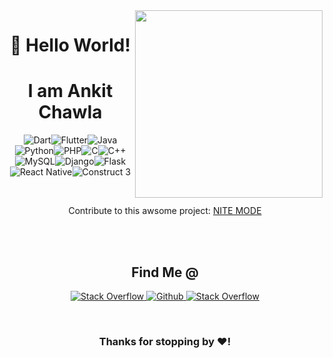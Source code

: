 
<img align = 'right' src = 'https://media.giphy.com/media/Qc0BxWM9TxljvJug2x/giphy.gif?cid=790b7611aa14031010c5f5e1104900da5da5e93dfaec117a&rid=giphy.gif&ct=g' height = '300'>
<h1 align  = 'center'>👋 Hello World!</h1>
<h1 align  = 'center'>I am Ankit Chawla </h1> 

<p align = 'center'>
<img src="https://img.shields.io/badge/dart-%230175C2.svg?style=for-the-badge&amp;logo=dart&amp;logoColor=white" alt="Dart"><img src="https://img.shields.io/badge/Flutter-%2302569B.svg?style=for-the-badge&amp;logo=Flutter&amp;logoColor=white" alt="Flutter"><img src="https://img.shields.io/badge/java-%23ED8B00.svg?style=for-the-badge&amp;logo=java&amp;logoColor=white" alt="Java"><img src="https://img.shields.io/badge/python-3670A0?style=for-the-badge&amp;logo=python&amp;logoColor=ffdd54" alt="Python"><img src="https://img.shields.io/badge/php-%23777BB4.svg?style=for-the-badge&amp;logo=php&amp;logoColor=white" alt="PHP"><img src="https://img.shields.io/badge/c-%2300599C.svg?style=for-the-badge&amp;logo=c&amp;logoColor=white" alt="C"><img src="https://img.shields.io/badge/c++-%2300599C.svg?style=for-the-badge&amp;logo=c%2B%2B&amp;logoColor=white" alt="C++"><img src="https://img.shields.io/badge/mysql-%2300f.svg?style=for-the-badge&amp;logo=mysql&amp;logoColor=white" alt="MySQL"><img src="https://img.shields.io/badge/django-%23092E20.svg?style=for-the-badge&amp;logo=django&amp;logoColor=white" alt="Django"><img src="https://img.shields.io/badge/flask-%23000.svg?style=for-the-badge&amp;logo=flask&amp;logoColor=white" alt="Flask"><img src="https://img.shields.io/badge/react_native-%2320232a.svg?style=for-the-badge&amp;logo=react&amp;logoColor=%2361DAFB" alt="React Native"><img src="https://camo.githubusercontent.com/863580e9e9782e6cdf4453023253031692c5a588b273b4ba350a145870faf741/68747470733a2f2f696d672e736869656c64732e696f2f7374617469632f76313f7374796c653d666f722d7468652d6261646765266d6573736167653d436f6e7374727563742b3326636f6c6f723d323232323232266c6f676f3d436f6e7374727563742b33266c6f676f436f6c6f723d303046464441266c6162656c3d" alt = "Construct 3">
</p>
<br>
<p align = 'center'>Contribute to this awsome project: <a href = 'https://github.com/thechawla225/NiteModeFlask'>NITE MODE</a></p>
<br>
<br>
<h2 align = 'center'>Find Me @</h2>

<p align = 'center'><a href = "https://stackoverflow.com/users/11549120/ankit-chawla"><img src="https://img.shields.io/badge/-Stackoverflow-FE7A16?style=for-the-badge&amp;logo=stack-overflow&amp;logoColor=white" alt="Stack Overflow"></a><a href = "https://github.com/thechawla225"> <img src="https://img.shields.io/badge/github-%23121011.svg?style=for-the-badge&logo=github&logoColor=white" alt="Github"></a><a href = "https://www.linkedin.com/in/ankit-chawla-7839a7135/"> <img src="https://img.shields.io/badge/linkedin-%230077B5.svg?style=for-the-badge&logo=linkedin&logoColor=white" alt="Stack Overflow"></a></p></p>
</p>

<br>
<h3 align = 'center'>Thanks for stopping by ❤️!</h3>


